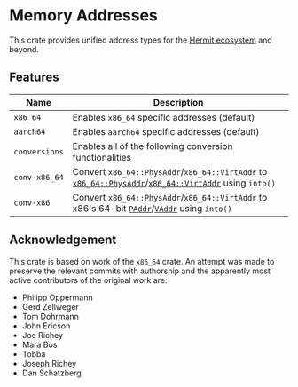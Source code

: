 # Memory Addresses

This crate provides unified address types for the [Hermit ecosystem](https://github.com/hermit-os) and beyond.

## Features

| Name | Description |
|------|-------------|
| `x86_64` | Enables `x86_64` specific addresses (default) |
| `aarch64` | Enables `aarch64` specific addresses (default) |
| `conversions` | Enables all of the following conversion functionalities |
| `conv-x86_64` | Convert `x86_64::PhysAddr`/`x86_64::VirtAddr` to [`x86_64::PhysAddr`](https://docs.rs/x86_64/0.15.1/x86_64/addr/struct.PhysAddr.html)/[`x86_64::VirtAddr`](https://docs.rs/x86_64/0.15.1/x86_64/addr/struct.VirtAddr.html) using `into()` |
| `conv-x86` | Convert `x86_64::PhysAddr`/`x86_64::VirtAddr` to x86's 64-bit [`PAddr`](https://docs.rs/x86/0.52.0/x86/bits64/paging/struct.PAddr.html)/[`VAddr`](https://docs.rs/x86/0.52.0/x86/bits64/paging/struct.VAddr.html) using `into()` |

## Acknowledgement

This crate is based on work of the `x86_64` crate. An attempt was made to preserve the relevant commits with authorship and the apparently most active contributors of the original work are:

- Philipp Oppermann
- Gerd Zellweger
- Tom Dohrmann
- John Ericson
- Joe Richey
- Mara Bos
- Tobba
- Joseph Richey
- Dan Schatzberg
